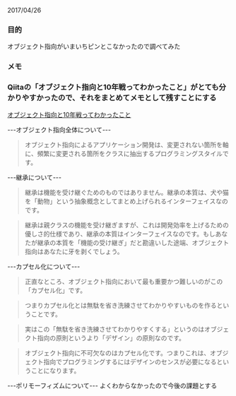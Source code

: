 2017/04/26
### 目的
オブジェクト指向がいまいちピンとこなかったので調べてみた

### メモ

### Qiitaの「オブジェクト指向と10年戦ってわかったこと」がとても分かりやすかったので、それをまとめてメモとして残すことにする
[オブジェクト指向と10年戦ってわかったこと](http://qiita.com/tutinoco/items/6952b01e5fc38914ec4e?utm_source=Qiita%E3%83%8B%E3%83%A5%E3%83%BC%E3%82%B9&utm_campaign=8a6cf57f8a-Qiita_newsletter_257_26_04_2017&utm_medium=email&utm_term=0_e44feaa081-8a6cf57f8a-33609089#%E3%82%AB%E3%83%97%E3%82%BB%E3%83%AB%E5%8C%96)



---オブジェクト指向全体について---
> オブジェクト指向によるアプリケーション開発は、変更されない箇所を軸に、頻繁に変更される箇所をクラスに抽出するプログラミングスタイルです。

---継承について---
> 継承は機能を受け継ぐためのものではありません。継承の本質は、犬や猫を「動物」という抽象概念としてまとめ上げられるインターフェイスなのです。

> 継承は親クラスの機能を受け継ぎますが、これは開発効率を上げるための優しさ的仕様であり、継承の本質はインターフェイスなのです。もしあなたが継承の本質を「機能の受け継ぎ」だと勘違いした途端、オブジェクト指向はあなたに牙を剥くでしょう。

---カプセル化について---
> 正直なところ、オブジェクト指向において最も重要かつ難しいのがこの「カプセル化」です。

> つまりカプセル化とは無駄を省き洗練させてわかりやすいものを作るということです。

> 実はこの「無駄を省き洗練させてわかりやすくする」というのはオブジェクト指向の原則というより「デザイン」の原則なのです。

> オブジェクト指向に不可欠なのはカプセル化です。つまりこれは、オブジェクト指向でプログラミングするにはデザインのセンスが必要になるということになります。

---ポリモーフィズムについて---
よくわからなかったので今後の課題とする

